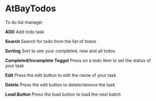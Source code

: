 # AtBayTodos
To do list manager

****ADD****
Add todo task

****Search****
Search for todo from the list of todos

****Sorting****
Sort to see your completed, new and all todos

****Completed/Incomplete Toggel****
Press on a todo item to set the status of your task

****Edit****
Press the edit button to edit the name of your task

****Delete****
Press the edit button to delete/remove the task

***Load Button***
Press the load button to load the next batch



